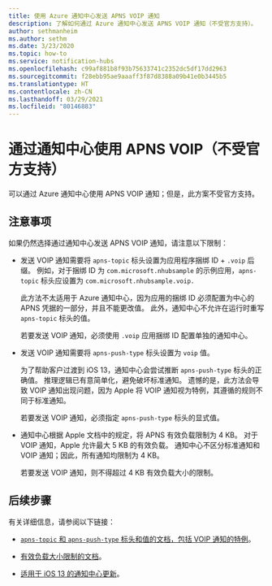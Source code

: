 ```yaml
---
title: 使用 Azure 通知中心发送 APNS VOIP 通知
description: 了解如何通过 Azure 通知中心发送 APNS VOIP 通知（不受官方支持）。
author: sethmanheim
ms.author: sethm
ms.date: 3/23/2020
ms.topic: how-to
ms.service: notification-hubs
ms.openlocfilehash: c99af881b8f93b75633741c2352dc5df17dd2963
ms.sourcegitcommit: f28ebb95ae9aaaff3f87d8388a09b41e0b3445b5
ms.translationtype: HT
ms.contentlocale: zh-CN
ms.lasthandoff: 03/29/2021
ms.locfileid: "80146883"
---
```

# <a name="use-apns-voip-through-notification-hubs-not-officially-supported"></a>通过通知中心使用 APNS VOIP（不受官方支持）

可以通过 Azure 通知中心使用 APNS VOIP 通知；但是，此方案不受官方支持。

## <a name="considerations"></a>注意事项

如果仍然选择通过通知中心发送 APNS VOIP 通知，请注意以下限制：

- 发送 VOIP 通知需要将 `apns-topic` 标头设置为应用程序捆绑 ID + `.voip` 后缀。 例如，对于捆绑 ID 为 `com.microsoft.nhubsample` 的示例应用，`apns-topic` 标头应设置为 `com.microsoft.nhubsample.voip.`

   此方法不太适用于 Azure 通知中心，因为应用的捆绑 ID 必须配置为中心的 APNS 凭据的一部分，并且不能更改值。 此外，通知中心不允许在运行时重写 `apns-topic` 标头的值。

   若要发送 VOIP 通知，必须使用 `.voip` 应用捆绑 ID 配置单独的通知中心。

- 发送 VOIP 通知需要将 `apns-push-type` 标头设置为 `voip` 值。

   为了帮助客户过渡到 iOS 13，通知中心会尝试推断 `apns-push-type` 标头的正确值。 推理逻辑已有意简单化，避免破坏标准通知。 遗憾的是，此方法会导致 VOIP 通知出现问题，因为 Apple 将 VOIP 通知视为特例，其遵循的规则不同于标准通知。

   若要发送 VOIP 通知，必须指定 `apns-push-type` 标头的显式值。

- 通知中心根据 Apple 文档中的规定，将 APNS 有效负载限制为 4 KB。 对于 VOIP 通知，Apple 允许最大 5 KB 的有效负载。 通知中心不区分标准通知和 VOIP 通知；因此，所有通知均限制为 4 KB。

   若要发送 VOIP 通知，则不得超过 4 KB 有效负载大小的限制。

## <a name="next-steps"></a>后续步骤

有关详细信息，请参阅以下链接：

- [`apns-topic` 和 `apns-push-type` 标头和值的文档，包括 VOIP 通知的特例](https://developer.apple.com/documentation/usernotifications/setting_up_a_remote_notification_server/sending_notification_requests_to_apns)。

- [有效负载大小限制的文档](https://developer.apple.com/documentation/usernotifications/setting_up_a_remote_notification_server/generating_a_remote_notification)。

- [适用于 iOS 13 的通知中心更新](push-notification-updates-ios-13.md#apns-push-type)。
